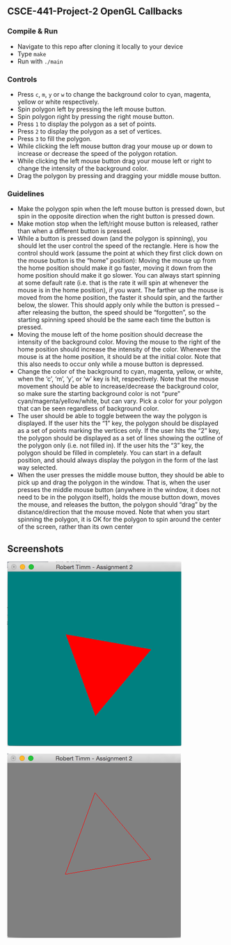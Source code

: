 ## CSCE-441-Project-2 OpenGL Callbacks

### Compile & Run
* Navigate to this repo after cloning it locally to your device
* Type `make`
* Run with `./main`

### Controls
* Press `c`, `m`, `y` or `w` to change the background color to cyan, magenta, yellow or white respectively.
* Spin polygon left by pressing the left mouse button.
* Spin polygon right by pressing the right mouse button.
* Press `1` to display the polygon as a set of points.
* Press `2` to display the polygon as a set of vertices.
* Press `3` to fill the polygon.
* While clicking the left mouse button drag your mouse up or down to increase or decrease the speed of the polygon rotation.
* While clicking the left mouse button drag your mouse left or right to change the intensity of the background color.
* Drag the polygon by pressing and dragging your middle mouse button.

### Guidelines
* Make the polygon spin when the left mouse button is pressed down, but spin in the opposite direction when the right button is pressed down.
* Make motion stop when the left/right mouse button is released, rather than when a different button is pressed.
* While a button is pressed down (and the polygon is spinning), you should let the user control the speed of the rectangle.  Here is how the control should work (assume the point at which they first click down on the mouse button is the “home” position):  Moving the mouse up from the home position should make it go faster, moving it down from the home position should make it go slower.  You can always start spinning at some default rate (i.e. that is the rate it will spin at whenever the mouse is in the home position), if you want.  The farther up the mouse is moved from the home position, the faster it should spin, and the farther below, the slower.  This should apply only while the button is pressed – after releasing the button, the speed should be “forgotten”, so the starting spinning speed should be the same each time the button is pressed.
* Moving the mouse left of the home position should decrease the intensity of the background color.  Moving the mouse to the right of the home position should increase the intensity of the color.  Whenever the mouse is at the home position, it should be at the initial color.  Note that this also needs to occur only while a mouse button is depressed.
* Change the color of the background to cyan, magenta, yellow, or white, when the ‘c’, ‘m’, ‘y’, or ‘w’ key is hit, respectively.  Note that the mouse movement should be able to increase/decrease the background color, so make sure the starting background color is not “pure” cyan/magenta/yellow/white, but can vary.  Pick a color for your polygon that can be seen regardless of background color.
* The user should be able to toggle between the way the polygon is displayed.  If the user hits the “1” key, the polygon should be displayed as a set of points marking the vertices only.  If the user hits the “2” key, the polygon should be displayed as a set of lines showing the outline of the polygon only (i.e. not filled in).  If the user hits the “3” key, the polygon should be filled in completely.  You can start in a default position, and should always display the polygon in the form of the last way selected.
* When the user presses the middle mouse button, they should be able to pick up and drag the polygon in the window.  That is, when the user presses the middle mouse button (anywhere in the window, it does not need to be in the polygon itself), holds the mouse button down, moves the mouse, and releases the button, the polygon should “drag” by the distance/direction that the mouse moved.  Note that when you start spinning the polygon, it is OK for the polygon to spin around the center of the screen, rather than its own center

## Screenshots
![Filled Poly](filled-cyan.png)

![Outlined Poly](outline-grey.png)

